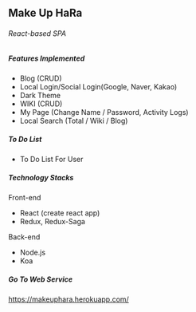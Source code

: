 ## Make Up HaRa

###### React-based SPA



##### Features Implemented

- Blog (CRUD)
- Local Login/Social Login(Google, Naver, Kakao)
- Dark Theme
- WIKI (CRUD)
- My Page (Change Name / Password, Activity Logs)
- Local Search (Total / Wiki / Blog)



##### To Do List

- To Do List For User



##### Technology Stacks

Front-end

- React (create react app)
- Redux, Redux-Saga

Back-end

- Node.js
- Koa



##### Go To Web Service

https://makeuphara.herokuapp.com/